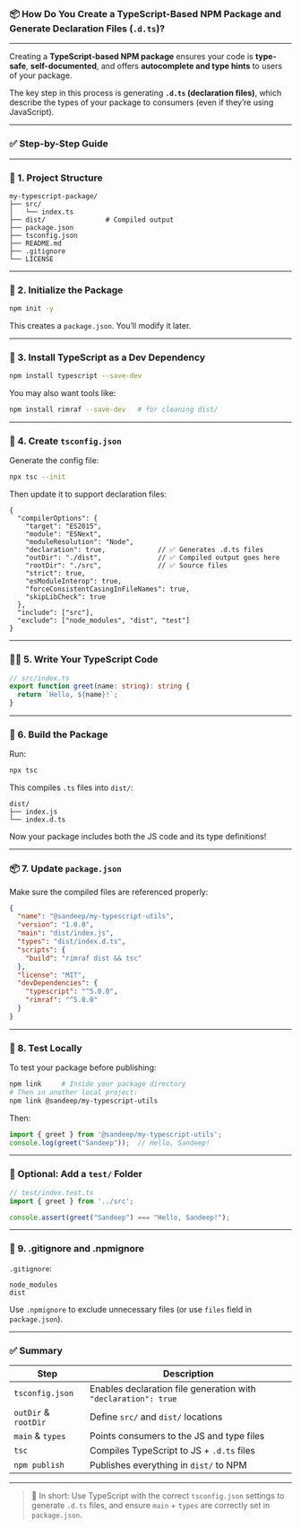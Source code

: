 ### 📦 How Do You Create a TypeScript-Based NPM Package and Generate Declaration Files (`.d.ts`)?

---

Creating a **TypeScript-based NPM package** ensures your code is **type-safe**, **self-documented**, and offers **autocomplete and type hints** to users of your package.

The key step in this process is generating **`.d.ts` (declaration files)**, which describe the types of your package to consumers (even if they’re using JavaScript).

---

### ✅ Step-by-Step Guide

---

### 📁 1. **Project Structure**

```
my-typescript-package/
├── src/
│   └── index.ts
├── dist/               # Compiled output
├── package.json
├── tsconfig.json
├── README.md
├── .gitignore
└── LICENSE
```

---

### 🧱 2. **Initialize the Package**

```bash
npm init -y
```

This creates a `package.json`. You’ll modify it later.

---

### 🔧 3. **Install TypeScript as a Dev Dependency**

```bash
npm install typescript --save-dev
```

You may also want tools like:

```bash
npm install rimraf --save-dev   # for cleaning dist/
```

---

### 🧾 4. **Create `tsconfig.json`**

Generate the config file:

```bash
npx tsc --init
```

Then update it to support declaration files:

```jsonc
{
  "compilerOptions": {
    "target": "ES2015",
    "module": "ESNext",
    "moduleResolution": "Node",
    "declaration": true,             // ✅ Generates .d.ts files
    "outDir": "./dist",              // ✅ Compiled output goes here
    "rootDir": "./src",              // ✅ Source files
    "strict": true,
    "esModuleInterop": true,
    "forceConsistentCasingInFileNames": true,
    "skipLibCheck": true
  },
  "include": ["src"],
  "exclude": ["node_modules", "dist", "test"]
}
```

---

### 🧑‍💻 5. **Write Your TypeScript Code**

```ts
// src/index.ts
export function greet(name: string): string {
  return `Hello, ${name}!`;
}
```

---

### 🔨 6. **Build the Package**

Run:

```bash
npx tsc
```

This compiles `.ts` files into `dist/`:

```
dist/
├── index.js
└── index.d.ts
```

Now your package includes both the JS code and its type definitions!

---

### 📦 7. **Update `package.json`**

Make sure the compiled files are referenced properly:

```json
{
  "name": "@sandeep/my-typescript-utils",
  "version": "1.0.0",
  "main": "dist/index.js",
  "types": "dist/index.d.ts",
  "scripts": {
    "build": "rimraf dist && tsc"
  },
  "license": "MIT",
  "devDependencies": {
    "typescript": "^5.0.0",
    "rimraf": "^5.0.0"
  }
}
```

---

### 🚀 8. **Test Locally**

To test your package before publishing:

```bash
npm link     # Inside your package directory
# Then in another local project:
npm link @sandeep/my-typescript-utils
```

Then:

```ts
import { greet } from '@sandeep/my-typescript-utils';
console.log(greet("Sandeep"));  // Hello, Sandeep!
```

---

### 🧪 Optional: Add a `test/` Folder

```ts
// test/index.test.ts
import { greet } from '../src';

console.assert(greet("Sandeep") === "Hello, Sandeep!");
```

---

### 📝 9. **.gitignore and .npmignore**

`.gitignore`:

```
node_modules
dist
```

Use `.npmignore` to exclude unnecessary files (or use `files` field in `package.json`).

---

### ✅ Summary

| Step                 | Description                                                    |
| -------------------- | -------------------------------------------------------------- |
| `tsconfig.json`      | Enables declaration file generation with `"declaration": true` |
| `outDir` & `rootDir` | Define `src/` and `dist/` locations                            |
| `main` & `types`     | Points consumers to the JS and type files                      |
| `tsc`                | Compiles TypeScript to JS + `.d.ts` files                      |
| `npm publish`        | Publishes everything in `dist/` to NPM                         |

---

> 🧠 In short: Use TypeScript with the correct `tsconfig.json` settings to generate `.d.ts` files, and ensure `main` + `types` are correctly set in `package.json`.
